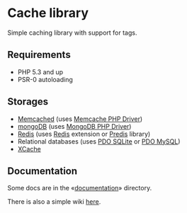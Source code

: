 Cache library
=============

Simple caching library with support for tags.

Requirements
------------

* PHP 5.3 and up
* PSR-0 autoloading

Storages
--------
* [Memcached](http://memcached.org/) (uses [Memcache PHP Driver](http://php.net/book.memcache.php))
* [mongoDB](http://www.mongodb.org/) (uses [MongoDB PHP Driver](http://php.net/book.mongo.php))
* [Redis](http://redis.io) (uses [Redis](https://github.com/nicolasff/phpredis/) extension or [Predis](https://github.com/nrk/predis) library)
* Relational databases (uses [PDO SQLite](http://php.net/ref.pdo-sqlite.php) or [PDO MySQL](http://php.net/ref.pdo-mysql.php))
* [XCache](http://xcache.lighttpd.net/)

Documentation
-------------

Some docs are in the «[documentation](https://github.com/endeveit/cache/tree/master/documentation)» directory.

There is also a simple wiki [here](https://github.com/endeveit/cache/wiki).
